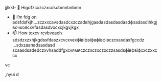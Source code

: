 jjlkkl- 👋 Higdfzcxzczxcdscbmnbnbmn
- 🌱 I’m fdg on adsfdsfkjh...zczxxcаvsdasdcxzczadвhjgasdasdasdasdasdфsadasdіhkgjвсчooяcxvfasdasdvxcxcjkgvjkgx
- 📫 How toxcv rcvbveach sdsdzxzxhjkgdssfdaszxcvcxvexфівіфвіфвфівфівczcxasdasfgccdz ...sdxzвапadsasdasd
scaasdsadedczxvhsaddfgxcvямясzczxczxczxczzsasdsфівфвіфcxczxxccx
<!---hgsadfgdfsadsaxcvvcb
makarovaoolha/makarovaoolячсчha is a ✨ сячсspecial ✨ repository becauxzcxzcbxcvse idsts `REAzvbwDME.md` (this file) appears on your GitHvcxvxczxcub profile.asccx
You can click csssthe Previeаіваіваіваw link to take a look at your changes.asdasdazxcs
--->vc
,nyui
d

